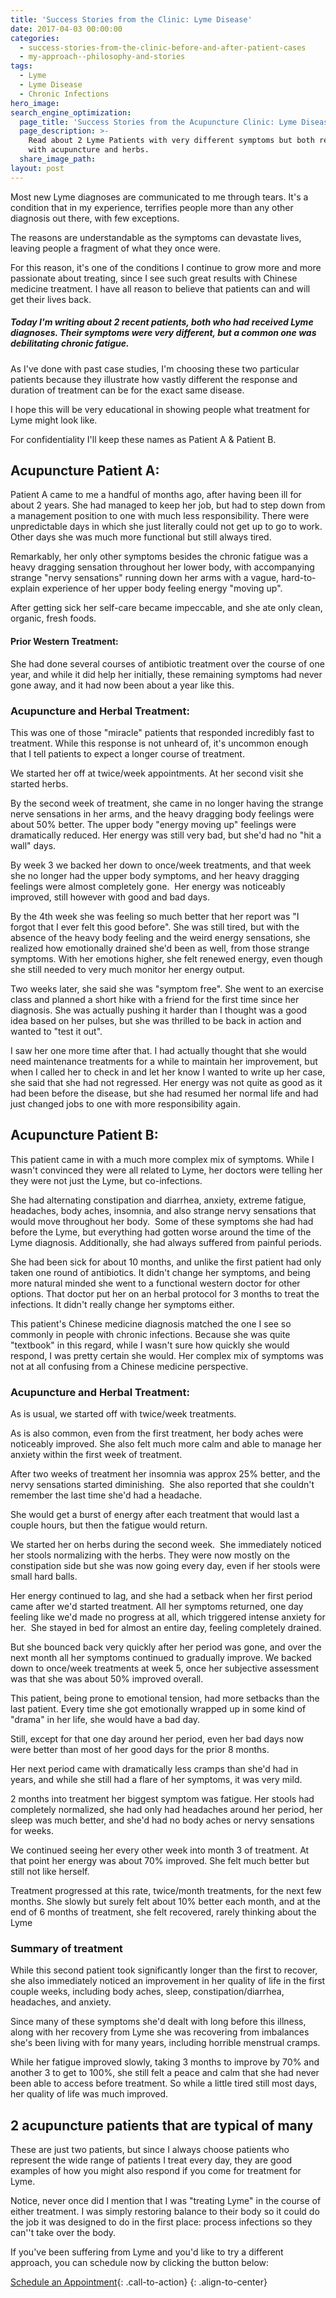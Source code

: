 ```yaml
---
title: 'Success Stories from the Clinic: Lyme Disease'
date: 2017-04-03 00:00:00
categories:
  - success-stories-from-the-clinic-before-and-after-patient-cases
  - my-approach--philosophy-and-stories
tags:
  - Lyme
  - Lyme Disease
  - Chronic Infections
hero_image:
search_engine_optimization:
  page_title: 'Success Stories from the Acupuncture Clinic: Lyme Disease'
  page_description: >-
    Read about 2 Lyme Patients with very different symptoms but both recovered
    with acupuncture and herbs.
  share_image_path:
layout: post
---
```


Most new Lyme diagnoses are communicated to me through tears. It's a condition that in my experience, terrifies people more than any other diagnosis out there, with few exceptions.

The reasons are understandable as the symptoms can devastate lives, leaving people a fragment of what they once were.

For this reason, it's one of the conditions I continue to grow more and more passionate about treating, since I see such great results with Chinese medicine treatment. I have all reason to believe that patients can and will get their lives back.

##### Today I'm writing about 2 recent patients, both who had received Lyme diagnoses. Their symptoms were very different, but a common one was debilitating chronic fatigue.

As I've done with past case studies, I'm choosing these two particular patients because they illustrate how vastly different the response and duration of treatment can be for the exact same disease.

I hope this will be very educational in showing people what treatment for Lyme might look like.

For confidentiality I'll keep these names as Patient A & Patient B.

## Acupuncture Patient A:

Patient A came to me a handful of months ago, after having been ill for about 2 years. She had managed to keep her job, but had to step down from a management position to one with much less responsibility. There were unpredictable days in which she just literally could not get up to go to work. Other days she was much more functional but still always tired.

Remarkably, her only other symptoms besides the chronic fatigue was a heavy dragging sensation throughout her lower body, with accompanying strange "nervy sensations" running down her arms with a vague, hard-to-explain experience of her upper body feeling energy "moving up".

After getting sick her self-care became impeccable, and she ate only clean, organic, fresh foods.

#### Prior Western Treatment:

She had done several courses of antibiotic treatment over the course of one year, and while it did help her initially, these remaining symptoms had never gone away, and it had now been about a year like this.

### Acupuncture and Herbal Treatment:

This was one of those "miracle" patients that responded incredibly fast to treatment. While this response is not unheard of, it's uncommon enough that I tell patients to expect a longer course of treatment.

We started her off at twice/week appointments. At her second visit she started herbs.

By the second week of treatment, she came in no longer having the strange nerve sensations in her arms, and the heavy dragging body feelings were about 50% better. The upper body "energy moving up" feelings were dramatically reduced. Her energy was still very bad, but she'd had no "hit a wall" days.

By week 3 we backed her down to once/week treatments, and that week she no longer had the upper body symptoms, and her heavy dragging feelings were almost completely gone.  Her energy was noticeably improved, still however with good and bad days.

By the 4th week she was feeling so much better that her report was "I forgot that I ever felt this good before". She was still tired, but with the absence of the heavy body feeling and the weird energy sensations, she realized how emotionally drained she'd been as well, from those strange symptoms. With her emotions higher, she felt renewed energy, even though she still needed to very much monitor her energy output.

Two weeks later, she said she was "symptom free". She went to an exercise class and planned a short hike with a friend for the first time since her diagnosis. She was actually pushing it harder than I thought was a good idea based on her pulses, but she was thrilled to be back in action and wanted to "test it out".

I saw her one more time after that. I had actually thought that she would need maintenance treatments for a while to maintain her improvement, but when I called her to check in and let her know I wanted to write up her case, she said that she had not regressed. Her energy was not quite as good as it had been before the disease, but she had resumed her normal life and had just changed jobs to one with more responsibility again.

## Acupuncture Patient B:

This patient came in with a much more complex mix of symptoms. While I wasn't convinced they were all related to Lyme, her doctors were telling her they were not just the Lyme, but co-infections.

She had alternating constipation and diarrhea, anxiety, extreme fatigue, headaches, body aches, insomnia, and also strange nervy sensations that would move throughout her body.  Some of these symptoms she had had before the Lyme, but everything had gotten worse around the time of the Lyme diagnosis. Additionally, she had always suffered from painful periods.

She had been sick for about 10 months, and unlike the first patient had only taken one round of antibiotics. It didn't change her symptoms, and being more natural minded she went to a functional western doctor for other options. That doctor put her on an herbal protocol for 3 months to treat the infections. It didn't really change her symptoms either.

This patient's Chinese medicine diagnosis matched the one I see so commonly in people with chronic infections. Because she was quite "textbook" in this regard, while I wasn't sure how quickly she would respond, I was pretty certain she would. Her complex mix of symptoms was not at all confusing from a Chinese medicine perspective.

### Acupuncture and Herbal Treatment:

As is usual, we started off with twice/week treatments.

As is also common, even from the first treatment, her body aches were noticeably improved. She also felt much more calm and able to manage her anxiety within the first week of treatment.

After two weeks of treatment her insomnia was approx 25% better, and the nervy sensations started diminishing.  She also reported that she couldn't remember the last time she'd had a headache.

She would get a burst of energy after each treatment that would last a couple hours, but then the fatigue would return.

We started her on herbs during the second week.  She immediately noticed her stools normalizing with the herbs. They were now mostly on the constipation side but she was now going every day, even if her stools were small hard balls.

Her energy continued to lag, and she had a setback when her first period came after we'd started treatment. All her symptoms returned, one day feeling like we'd made no progress at all, which triggered intense anxiety for her.  She stayed in bed for almost an entire day, feeling completely drained.

But she bounced back very quickly after her period was gone, and over the next month all her symptoms continued to gradually improve. We backed down to once/week treatments at week 5, once her subjective assessment was that she was about 50% improved overall.

This patient, being prone to emotional tension, had more setbacks than the last patient. Every time she got emotionally wrapped up in some kind of "drama" in her life, she would have a bad day. 

Still, except for that one day around her period, even her bad days now were better than most of her good days for the prior 8 months.

Her next period came with dramatically less cramps than she'd had in years, and while she still had a flare of her symptoms, it was very mild.

2 months into treatment her biggest symptom was fatigue. Her stools had completely normalized, she had only had headaches around her period, her sleep was much better, and she'd had no body aches or nervy sensations for weeks.

We continued seeing her every other week into month 3 of treatment. At that point her energy was about 70% improved. She felt much better but still not like herself.

Treatment progressed at this rate, twice/month treatments, for the next few months. She slowly but surely felt about 10% better each month, and at the end of 6 months of treatment, she felt recovered, rarely thinking about the Lyme

### Summary of treatment

While this second patient took significantly longer than the first to recover, she also immediately noticed an improvement in her quality of life in the first couple weeks, including body aches, sleep, constipation/diarrhea, headaches, and anxiety. 

Since many of these symptoms she'd dealt with long before this illness, along with her recovery from Lyme she was recovering from imbalances she's been living with for many years, including horrible menstrual cramps.

While her fatigue improved slowly, taking 3 months to improve by 70% and another 3 to get to 100%, she still felt a peace and calm that she had never been able to access before treatment. So while a little tired still most days, her quality of life was much improved.

## 2 acupuncture patients that are typical of many

These are just two patients, but since I always choose patients who represent the wide range of patients I treat every day, they are good examples of how you might also respond if you come for treatment for Lyme.

Notice, never once did I mention that I was "treating Lyme" in the course of either treatment. I was simply restoring balance to their body so it could do the job it was designed to do in the first place: process infections so they can''t take over the body.

If you've been suffering from Lyme and you'd like to try a different approach, you can schedule now by clicking the button below:

[Schedule an Appointment](/make-an-appointment/){: .call-to-action}
{: .align-to-center}